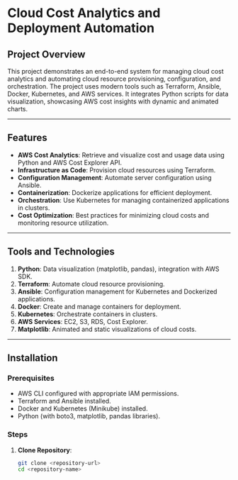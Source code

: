 # Cloud Cost Analytics and Deployment Automation  

## Project Overview  
This project demonstrates an end-to-end system for managing cloud cost analytics and automating cloud resource provisioning, configuration, and orchestration. The project uses modern tools such as Terraform, Ansible, Docker, Kubernetes, and AWS services. It integrates Python scripts for data visualization, showcasing AWS cost insights with dynamic and animated charts.  

---

## Features  
- **AWS Cost Analytics**: Retrieve and visualize cost and usage data using Python and AWS Cost Explorer API.  
- **Infrastructure as Code**: Provision cloud resources using Terraform.  
- **Configuration Management**: Automate server configuration using Ansible.  
- **Containerization**: Dockerize applications for efficient deployment.  
- **Orchestration**: Use Kubernetes for managing containerized applications in clusters.  
- **Cost Optimization**: Best practices for minimizing cloud costs and monitoring resource utilization.  

---

## Tools and Technologies  
1. **Python**: Data visualization (matplotlib, pandas), integration with AWS SDK.  
2. **Terraform**: Automate cloud resource provisioning.  
3. **Ansible**: Configuration management for Kubernetes and Dockerized applications.  
4. **Docker**: Create and manage containers for deployment.  
5. **Kubernetes**: Orchestrate containers in clusters.  
6. **AWS Services**: EC2, S3, RDS, Cost Explorer.  
7. **Matplotlib**: Animated and static visualizations of cloud costs.  

---

## Installation  

### Prerequisites  
- AWS CLI configured with appropriate IAM permissions.  
- Terraform and Ansible installed.  
- Docker and Kubernetes (Minikube) installed.  
- Python (with boto3, matplotlib, pandas libraries).  

### Steps  
1. **Clone Repository**:  
   ```bash
   git clone <repository-url>
   cd <repository-name>
